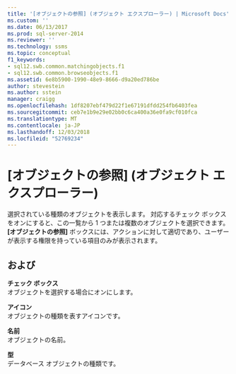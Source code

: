```yaml
---
title: '[オブジェクトの参照] (オブジェクト エクスプローラー) | Microsoft Docs'
ms.custom: ''
ms.date: 06/13/2017
ms.prod: sql-server-2014
ms.reviewer: ''
ms.technology: ssms
ms.topic: conceptual
f1_keywords:
- sql12.swb.common.matchingobjects.f1
- sql12.swb.common.browseobjects.f1
ms.assetid: 6e8b5900-1990-48e9-8666-d9a20ed786be
author: stevestein
ms.author: sstein
manager: craigg
ms.openlocfilehash: 1df8207ebf479d22f1e67191dfdd254fb6403fea
ms.sourcegitcommit: ceb7e1b9e29e02bb0c6ca400a36e0fa9cf010fca
ms.translationtype: MT
ms.contentlocale: ja-JP
ms.lasthandoff: 12/03/2018
ms.locfileid: "52769234"
---
```

# <a name="browse-for-objects-object-explorer"></a>[オブジェクトの参照] (オブジェクト エクスプローラー)
  選択されている種類のオブジェクトを表示します。 対応するチェック ボックスをオンにすると、この一覧から 1 つまたは複数のオブジェクトを選択できます。 **[オブジェクトの参照]** ボックスには、アクションに対して適切であり、ユーザーが表示する権限を持っている項目のみが表示されます。  
  
## <a name="options"></a>および  
 **チェック ボックス**  
 オブジェクトを選択する場合にオンにします。  
  
 **アイコン**  
 オブジェクトの種類を表すアイコンです。  
  
 **名前**  
 オブジェクトの名前。  
  
 **型**  
 データベース オブジェクトの種類です。  
  
  
